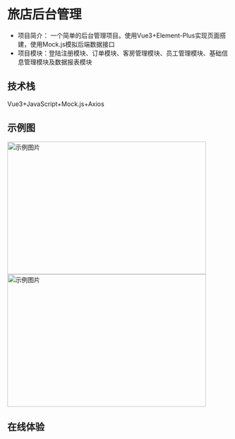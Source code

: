 # 旅店后台管理

- 项目简介： 一个简单的后台管理项目。使用Vue3+Element-Plus实现页面搭建，使用Mock.js模拟后端数据接口
- 项目模块：登陆注册模块、订单模块、客房管理模块、员工管理模块、基础信息管理模块及数据报表模块

## 技术栈
Vue3+JavaScript+Mock.js+Axios

## 示例图
<img src="https://github.com/user-attachments/assets/b0d92421-20d9-4596-bdf8-51ee1f3c9ca7" alt="示例图片" width="450" height="300">
<img src="https://github.com/user-attachments/assets/85b1b5df-0476-42ad-a71d-ff90423e320e" alt="示例图片" width="450" height="300">

## 在线体验


